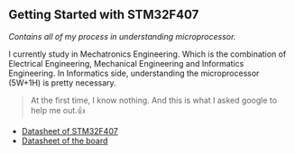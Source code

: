 ## Getting Started with STM32F407
*Contains all of my process in understanding microprocessor.*

I currently study in Mechatronics Engineering.
Which is the combination of Electrical Engineering, Mechanical Engineering and Informatics Engineering. 
In Informatics side, understanding the microprocessor (5W+1H) is pretty necessary. 

>At the first time, I know nothing. And this is what I asked google to help me out.:thumbsup:

* [Datasheet of STM32F407](https://www.st.com)
* [Datasheet of the board](https://www.st.com)

